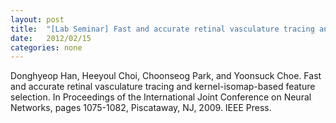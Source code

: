 ```yaml
---
layout: post
title:  "[Lab Seminar] Fast and accurate retinal vasculature tracing and kernel-isomap-based feature selection"
date:   2012/02/15
categories: none
---
```




Donghyeop Han, Heeyoul Choi, Choonseog Park, and Yoonsuck Choe. Fast and accurate retinal vasculature tracing and kernel-isomap-based feature selection. In Proceedings of the International Joint Conference on Neural Networks, pages 1075-1082, Piscataway, NJ, 2009. IEEE Press.



 

